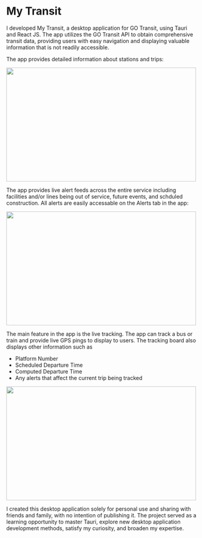 <h1>My Transit</h1>
<p>I developed My Transit, a desktop application for GO Transit, using Tauri and React JS. The app utilizes the GO Transit API to obtain comprehensive transit data, providing users with easy navigation and displaying valuable information that is not readily accessible.</p>
<p>The app provides detailed information about stations and trips:</p>
<img src="https://i.imgur.com/IlHBpIp.png" width="500" height="300"/>
<p>The app provides live alert feeds across the entire service including facilities and/or lines being out of service, future events, and schduled construction. All alerts are easily accessable on the Alerts tab in the app:</p>
<img src="https://i.imgur.com/FvnwzWx.png" width="500" height="300"/>
<p>The main feature in the app is the live tracking. The app can track a bus or train and provide live GPS pings to display to users. The tracking board also displays other information such as</p>
<ul>
  <li>Platform Number</li>
  <li>Scheduled Departure Time</li>
  <li>Computed Departure Time</li>
  <li>Any alerts that affect the current trip being tracked</li>
</ul>
<img src="https://i.imgur.com/KD24Qq2.png" width="500" height="300"/>
<p>I created this desktop application solely for personal use and sharing with friends and family, with no intention of publishing it. The project served as a learning opportunity to master Tauri, explore new desktop application development methods, satisfy my curiosity, and broaden my expertise.</p>
